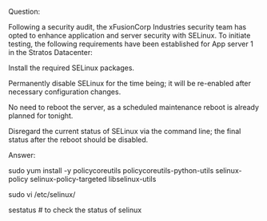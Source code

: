 Question: 

Following a security audit, the xFusionCorp Industries security team has opted to enhance application and server security with SELinux. 
To initiate testing, the following requirements have been established for App server 1 in the Stratos Datacenter:


Install the required SELinux packages.

Permanently disable SELinux for the time being; it will be re-enabled after necessary configuration changes.

No need to reboot the server, as a scheduled maintenance reboot is already planned for tonight.

Disregard the current status of SELinux via the command line; the final status after the reboot should be disabled.


Answer:

sudo yum install -y policycoreutils policycoreutils-python-utils selinux-policy selinux-policy-targeted libselinux-utils

sudo vi /etc/selinux/

sestatus # to check the status of selinux
